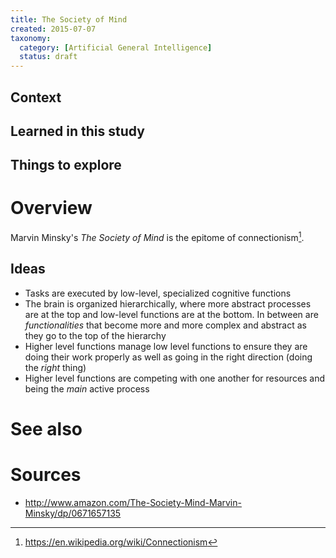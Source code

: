 ```yaml
---
title: The Society of Mind
created: 2015-07-07
taxonomy:
  category: [Artificial General Intelligence]
  status: draft
---
```


## Context

## Learned in this study

## Things to explore

# Overview

Marvin Minsky's *The Society of Mind* is the epitome of connectionism[^connectionism].

## Ideas

* Tasks are executed by low-level, specialized cognitive functions
* The brain is organized hierarchically, where more abstract processes are at the top and low-level functions are at the bottom. In between are *functionalities* that become more and more complex and abstract as they go to the top of the hierarchy
* Higher level functions manage low level functions to ensure they are doing their work properly as well as going in the right direction (doing the *right* thing)
* Higher level functions are competing with one another for resources and being the *main* active process

# See also

# Sources

* http://www.amazon.com/The-Society-Mind-Marvin-Minsky/dp/0671657135

[^connectionism]: https://en.wikipedia.org/wiki/Connectionism